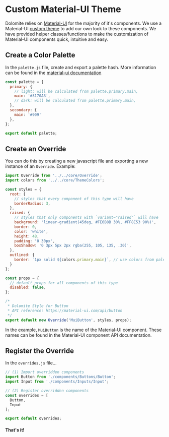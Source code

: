 # Custom Material-UI Theme

Dolomite relies on [Material-UI](https://github.com/mui-org/material-ui) for the majority of it's components. We use a Material-UI [custom theme](https://material-ui.com/customization/themes/) to add our own look to these components. We have provided helper classes/functions to make the customization of Material-UI components quick, intuitive and easy.

## Create a Color Palette

In the `palette.js` file, create and export a palette hash. More information can be found in the [material-ui documentation](https://material-ui.com/customization/themes/#palette)

```javascript
const palette = {
  primary: {
    // light: will be calculated from palette.primary.main,
    main: '#3170A3',
    // dark: will be calculated from palette.primary.main,
  },
  secondary: {
    main: '#909'
  },
};

export default palette;
```

## Create an Override

You can do this by creating a new javascript file and exporting a new instance of an `Override`. Example:

```javascript
import Override from '../../core/Override';
import colors from '../../core/ThemeColors';

const styles = {
  root: {
    // styles that every component of this type will have
    borderRadius: 3,
  },
  raised: {
    // styles that only components with `variant="raised"` will have
    background: 'linear-gradient(45deg, #FE6B8B 30%, #FF8E53 90%)',
    border: 0,
    color: 'white',
    height: 48,
    padding: '0 30px',
    boxShadow: '0 3px 5px 2px rgba(255, 105, 135, .30)',
  },
  outlined: {
    border: `1px solid ${colors.primary.main}`, // use colors from palette.js like so
  }
};

const props = {
  // default props for all components of this type
  disabled: false,
};

/*
 * Dolomite Style for Button
 * API reference: https://material-ui.com/api/button
 */
export default new Override('MuiButton', styles, props);
```
In the example, `MuiButton` is the name of the Material-UI component. These names can be found in the Material-UI component API documentation.

## Register the Override

In the `overrides.js` file...

```javascript
// (1) Import overridden components
import Button from './components/Buttons/Button';
import Input from './components/Inputs/Input';

// (2) Register overridden components
const overrides = [
  Button,
  Input
];

export default overrides;
```

#### That's it!
